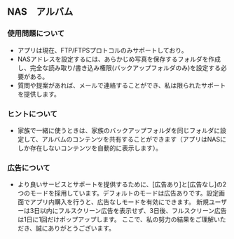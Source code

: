## NAS　アルバム

### 使用問題について
- アプリは現在、FTP/FTPSプロトコルのみサポートしており。
- NASアドレスを設定するには、あらかじめ写真を保存するフォルダを作成し、完全な読み取り/書き込み権限(バックアップフォルダのみ)を設定する必要がある。
- 質問や提案があれば、メールで連絡することができ、私は限られたサポートを提供します。

### ヒントについて
- 家族で一緒に使うときは、家族のバックアップフォルダを同じフォルダに設定して、アルバムのコンテンツを共有することができます（アプリはNASにしか存在しないコンテンツを自動的に表示します）。

### 広告について
- より良いサービスとサポートを提供するために、[広告あり]と​​[広告なし]の2つのモードを採用しています。デフォルトのモードは広告ありです。設定画面でアプリ内購入を行うと、広告なしモードを有効にできます。 新規ユーザーは3日以内にフルスクリーン広告を表示せず、3日後、フルスクリーン広告は1日に1回だけポップアップします。 ここで、私の努力の結果をご理解いただき、誠にありがとうございます。
